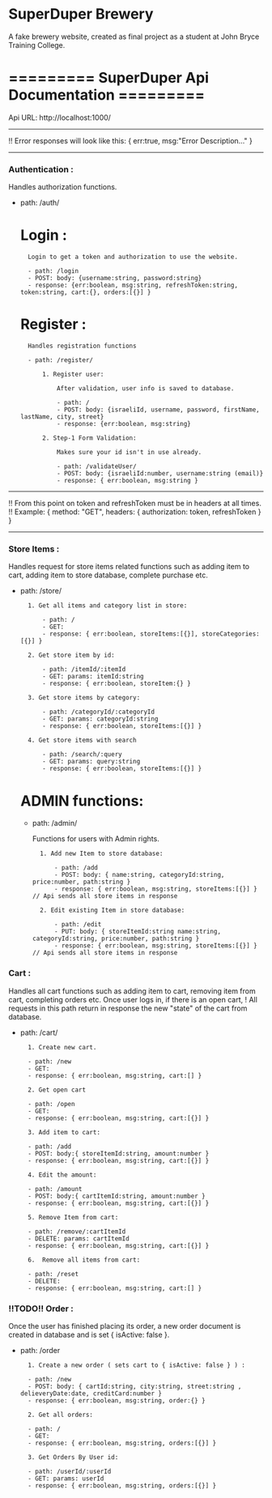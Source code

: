 # SuperDuper Brewery

A fake brewery website, created as final project as a student
at John Bryce Training College.

# ========= SuperDuper Api Documentation =========

Api URL: http://localhost:1000/

------------------------------------------------------------------------

!! Error responses will look like this: { err:true, msg:"Error Description..." }

------------------------------------------------------------------------

### Authentication :

Handles authorization functions.

- path: /auth/

    # Login :
        
        Login to get a token and authorization to use the website.

        - path: /login
        - POST: body: {username:string, password:string} 
        - response: {err:boolean, msg:string, refreshToken:string, token:string, cart:{}, orders:[{}] }

    # Register :

        Handles registration functions

        - path: /register/

            1. Register user:

                After validation, user info is saved to database.

                - path: / 
                - POST: body: {israeliId, username, password, firstName, lastName, city, street}
                - response: {err:boolean, msg:string}

            2. Step-1 Form Validation:
            
                Makes sure your id isn't in use already.

                - path: /validateUser/
                - POST: body: {israeliId:number, username:string (email)}
                - response: { err:boolean, msg:string }


------------------------------------------------------------------------

!! From this point on token and refreshToken must be in headers at all times.
!! Example: { method: "GET", headers: { authorization: token, refreshToken } }

------------------------------------------------------------------------

### Store Items :

Handles request for store items related functions such as adding item to cart, adding item to store database, complete purchase etc.

- path: /store/ 

        1. Get all items and category list in store:

            - path: /
            - GET: 
            - response: { err:boolean, storeItems:[{}], storeCategories:[{}] }

        2. Get store item by id:

            - path: /itemId/:itemId
            - GET: params: itemId:string
            - response: { err:boolean, storeItem:{} }

        3. Get store items by category:

            - path: /categoryId/:categoryId
            - GET: params: categoryId:string
            - response: { err:boolean, storeItems:[{}] }

        4. Get store items with search

            - path: /search/:query
            - GET: params: query:string
            - response: { err:boolean, storeItems:[{}] }

    # ADMIN functions:

	- path: /admin/

        Functions for users with Admin rights.

            1. Add new Item to store database:

                - path: /add
                - POST: body: { name:string, categoryId:string, price:number, path:string }
                - response: { err:boolean, msg:string, storeItems:[{}] } // Api sends all store items in response

            2. Edit existing Item in store database:

                - path: /edit
                - PUT: body: { storeItemId:string name:string, categoryId:string, price:number, path:string }
                - response: { err:boolean, msg:string, storeItems:[{}] } // Api sends all store items in response


### Cart :

Handles all cart functions such as adding item to cart, removing item from cart, completing orders etc.
Once user logs in, if there is an open cart, 
! All requests in this path return in response the new "state" of the cart from database.


- path: /cart/

		1. Create new cart.

		- path: /new
		- GET:
		- response: { err:boolean, msg:string, cart:[] }

		2. Get open cart

		- path: /open
		- GET:
		- response: { err:boolean, msg:string, cart:[{}] }

		3. Add item to cart:

		- path: /add
		- POST: body:{ storeItemId:string, amount:number }
		- response: { err:boolean, msg:string, cart:[{}] }

		4. Edit the amount:

		- path: /amount
		- POST: body:{ cartItemId:string, amount:number }
		- response: { err:boolean, msg:string, cart:[{}] }

		5. Remove Item from cart:

		- path: /remove/:cartItemId
		- DELETE: params: cartItemId
		- response: { err:boolean, msg:string, cart:[{}] }

		6.  Remove all items from cart:

		- path: /reset
		- DELETE: 
		- response: { err:boolean, msg:string, cart:[] }

### !!TODO!! Order :

Once the user has finished placing its order, a new order document is created
in database and is set { isActive: false }.

- path: /order

	    1. Create a new order ( sets cart to { isActive: false } ) :

		- path: /new
		- POST: body: { cartId:string, city:string, street:string , delieveryDate:date, creditCard:number }
		- response: { err:boolean, msg:string, order:{} }

	    2. Get all orders:

		- path: /
		- GET:
		- response: { err:boolean, msg:string, orders:[{}] }

	    3. Get Orders By User id:

		- path: /userId/:userId
		- GET: params: userId
		- response: { err:boolean, msg:string, orders:[{}] }
